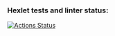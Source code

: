### Hexlet tests and linter status:
[![Actions Status](https://github.com/chuvayva/fastify-web-development-project-6/actions/workflows/hexlet-check.yml/badge.svg)](https://github.com/chuvayva/fastify-web-development-project-6/actions)
